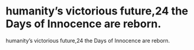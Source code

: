 # humanity’s victorious future,24 the Days of Innocence are reborn.

humanity’s victorious future,24 the Days of Innocence are reborn.